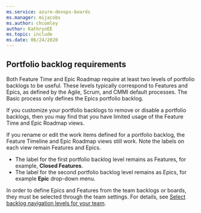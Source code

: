```yaml
---
ms.service: azure-devops-boards
ms.manager: mijacobs
ms.author: chcomley
author: KathrynEE
ms.topic: include
ms.date: 06/24/2020
---
```



<a id="portfolio-requirements" /> 


## Portfolio backlog requirements 

Both Feature Time and Epic Roadmap require at least two levels of portfolio backlogs to be useful. These levels typically correspond to Features and Epics, as defined by the Agile, Scrum, and CMMI default  processes. The Basic process only defines the Epics portfolio backlog. 

If you customize your portfolio backlogs to remove or disable a portfolio backlogs, then you may find that you have limited usage of the Feature Time and Epic Roadmap views. 

If you rename or edit the work items defined for a portfolio backlog, the Feature Timeline and Epic Roadmap views still work. Note the labels on each view remain Features and Epics.  

- The label for the first portfolio backlog level  remains as Features, for example, **Closed Features**. 
- The label for the second portfolio backlog level remains as Epics, for example **Epic** drop-down menu.  

In order to define Epics and Features from the team backlogs or boards, they must be selected through the team settings. For details, see [Select backlog navigation levels for your team](../../organizations/settings/select-backlog-navigation-levels.md).